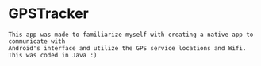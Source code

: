 # GPSTracker

    This app was made to familiarize myself with creating a native app to communicate with
    Android's interface and utilize the GPS service locations and Wifi. This was coded in Java :)
